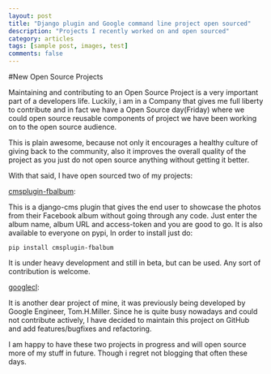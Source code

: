 ```yaml
---
layout: post
title: "Django plugin and Google command line project open sourced"
description: "Projects I recently worked on and open sourced"
category: articles
tags: [sample post, images, test]
comments: false
---
```

#New Open Source Projects

Maintaining and contributing to an Open Source Project is a very important part of a developers life. 
Luckily, i am in a Company that gives me full liberty to contribute and in fact we have a 
Open Source day(Friday) where we could open source reusable components of project 
we have been working on to the open source audience.

This is plain awesome, because not only it encourages a healthy culture of giving back 
to the community, also it improves the overall quality of the project as you just do not open source 
anything without getting it better.

With that said, I have open sourced two of my projects:

[cmsplugin-fbalbum](https://github.com/vinitcool76/cmsplugin-fbalbum):

This is a django-cms plugin that gives the end user to showcase the photos 
from their Facebook album without going through any code. Just enter the album
name, album URL and access-token and you are good to go.
It is also available to everyone on pypi, In order to install just do:
```
pip install cmsplugin-fbalbum
```

It is under heavy development and still in beta, but can be used. Any sort of contribution is welcome.

[googlecl](https://github.com/vinitcool76/googlecl):

It is another dear project of mine, it was previously being developed 
by Google Engineer, Tom.H.Miller. Since he is quite busy nowadays and could not contribute actively, 
I have decided to maintain this project on GitHub and add features/bugfixes and refactoring.

I am happy to have these two projects in progress and will open source
more of my stuff in future. Though i regret not blogging that often these days.
